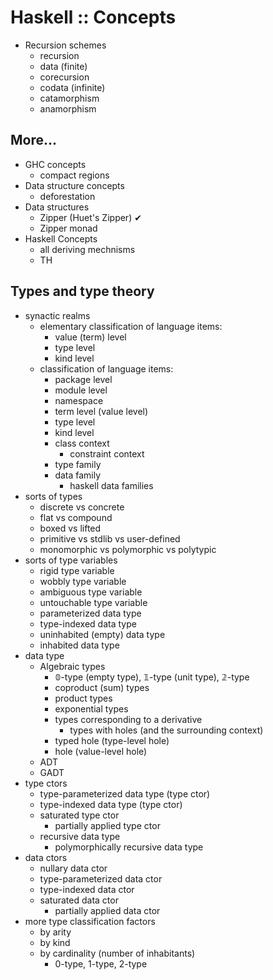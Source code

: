 # Haskell :: Concepts

- Recursion schemes
  - recursion
  - data (finite)
  - corecursion
  - codata (infinite)
  - catamorphism
  - anamorphism





## More...

- GHC concepts
  - compact regions
- Data structure concepts
  - deforestation
- Data structures
  - Zipper (Huet's Zipper) ✔
  - Zipper monad
- Haskell Concepts
  - all deriving mechnisms
  - TH


## Types and type theory

* synactic realms
  * elementary classification of language items:
    - value (term) level
    - type level
    - kind level
  * classification of language items:
    - package level
    - module level
    - namespace
    - term level (value level)
    - type level
    - kind level
    - class context
      - constraint context
    - type family
    - data family
      - haskell data families
* sorts of types
  - discrete vs concrete
  - flat vs compound
  - boxed vs lifted
  - primitive vs stdlib vs user-defined
  - monomorphic vs polymorphic vs polytypic
* sorts of type variables
  - rigid type variable
  - wobbly type variable
  - ambiguous type variable
  - untouchable type variable
  - parameterized data type
  - type-indexed data type
  - uninhabited (empty) data type
  - inhabited data type
* data type
  - Algebraic types
    - 𝟘-type (empty type), 𝟙-type (unit type), 𝟚-type
    - coproduct (sum) types
    - product types
    - exponential types
    - types corresponding to a derivative
      - types with holes (and the surrounding context)
    - typed hole (type-level hole)
    - hole (value-level hole)
  - ADT
  - GADT
* type ctors
  - type-parameterized data type (type ctor)
  - type-indexed data type (type ctor)
  - saturated type ctor
    - partially applied type ctor
  - recursive data type
    - polymorphically recursive data type
* data ctors
  - nullary data ctor
  - type-parameterized data ctor
  - type-indexed data ctor
  - saturated data ctor
    - partially applied data ctor
* more type classification factors
  - by arity
  - by kind
  - by cardinality (number of inhabitants)
    - 0-type, 1-type, 2-type
